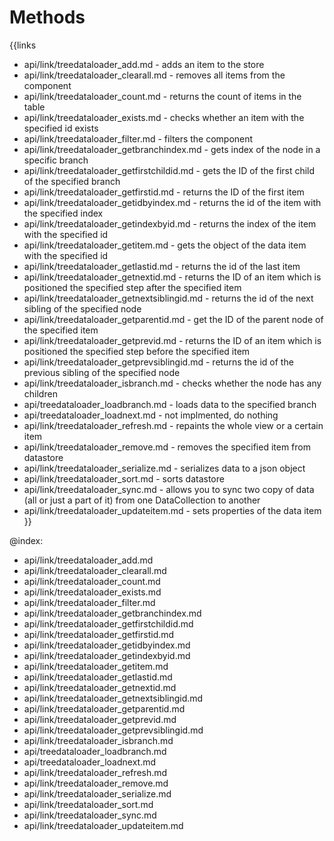 
Methods
=======

{{links
- api/link/treedataloader_add.md - adds an item to the store
- api/link/treedataloader_clearall.md - removes all items from the component
- api/link/treedataloader_count.md - returns the count of items in the table
- api/link/treedataloader_exists.md - checks whether an item with the specified id exists
- api/link/treedataloader_filter.md - filters the component
- api/link/treedataloader_getbranchindex.md - gets index of the node in a specific branch
- api/link/treedataloader_getfirstchildid.md - gets the ID of the first child of the specified branch
- api/link/treedataloader_getfirstid.md - returns the ID of the first item
- api/link/treedataloader_getidbyindex.md - returns the id of the item with the specified index
- api/link/treedataloader_getindexbyid.md - returns the index of the item with the specified id
- api/link/treedataloader_getitem.md - gets the object of the data item with the specified id
- api/link/treedataloader_getlastid.md - returns the id of the last item
- api/link/treedataloader_getnextid.md - returns the ID of an item which is positioned the specified step after the specified item
- api/link/treedataloader_getnextsiblingid.md - returns the id of the next sibling of the specified node
- api/link/treedataloader_getparentid.md - get the ID of the parent node of the specified item
- api/link/treedataloader_getprevid.md - returns the ID of an item which is positioned the specified step before the specified item
- api/link/treedataloader_getprevsiblingid.md - returns the id of the previous sibling of the specified node
- api/link/treedataloader_isbranch.md - checks whether the node has any children
- api/treedataloader_loadbranch.md - loads data to the specified branch
- api/treedataloader_loadnext.md - not implmented, do nothing
- api/link/treedataloader_refresh.md - repaints the whole view or a certain item
- api/link/treedataloader_remove.md - removes the specified item from datastore
- api/link/treedataloader_serialize.md - serializes data to a json object
- api/link/treedataloader_sort.md - sorts datastore
- api/link/treedataloader_sync.md - allows you to sync two copy of data (all or just a part of it) from one DataCollection to another
- api/link/treedataloader_updateitem.md - sets properties of the data item
}}

@index:
- api/link/treedataloader_add.md
- api/link/treedataloader_clearall.md
- api/link/treedataloader_count.md
- api/link/treedataloader_exists.md
- api/link/treedataloader_filter.md
- api/link/treedataloader_getbranchindex.md
- api/link/treedataloader_getfirstchildid.md
- api/link/treedataloader_getfirstid.md
- api/link/treedataloader_getidbyindex.md
- api/link/treedataloader_getindexbyid.md
- api/link/treedataloader_getitem.md
- api/link/treedataloader_getlastid.md
- api/link/treedataloader_getnextid.md
- api/link/treedataloader_getnextsiblingid.md
- api/link/treedataloader_getparentid.md
- api/link/treedataloader_getprevid.md
- api/link/treedataloader_getprevsiblingid.md
- api/link/treedataloader_isbranch.md
- api/treedataloader_loadbranch.md
- api/treedataloader_loadnext.md
- api/link/treedataloader_refresh.md
- api/link/treedataloader_remove.md
- api/link/treedataloader_serialize.md
- api/link/treedataloader_sort.md
- api/link/treedataloader_sync.md
- api/link/treedataloader_updateitem.md


